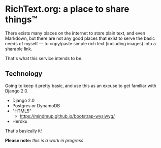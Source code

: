 # RichText.org: a place to share things™

There exists many places on the internet to store plain text, and even Markdown, but there are not any good places that exist to serve the basic needs of myself — to copy/paste simple rich text (including images) into a sharable link.

That's what this service intends to be.

## Technology

Going to keep it pretty basic, and use this as an excuse to get familiar with Django 2.0. 

- Django 2.0
- Postgres or DynamoDB
- "HTML5"
    - https://mindmup.github.io/bootstrap-wysiwyg/
- Heroku

That's basically it!

**Please note:** *this is a work in progress*. 
